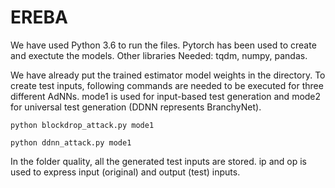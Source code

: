 # EREBA

We have used Python 3.6 to run the files. Pytorch has been used to create and exectute the models. Other libraries Needed: tqdm, numpy, pandas.


We have already put the trained estimator model weights in the directory. To create test inputs, following commands are needed to be executed for three different AdNNs. mode1 is used for input-based test generation and mode2 for universal test generation (DDNN represents BranchyNet).


```
python blockdrop_attack.py mode1

```

```
python ddnn_attack.py mode1

```


In the folder quality, all the generated test inputs are stored. ip and op is used to express input (original) and output (test) inputs.
